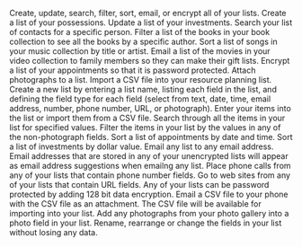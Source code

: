 Create, update, search, filter, sort, email, or encrypt all of your lists.
Create a list of your possessions.
Update a list of your investments.
Search your list of contacts for a specific person.
Filter a list of the books in your book collection to see all the books by a specific author.
Sort a list of songs in your music collection by title or artist. Email a list of the movies in your video collection to family members so they can make their gift lists.
Encrypt a list of your appointments so that it is password protected.
Attach photographs to a list.
Import a CSV file into your resource planning list.
Create a new list by entering a list name, listing each field in the list, and defining the field type for each field (select from text, date, time, email address, number, phone number, URL, or photograph).
Enter your items into the list or import them from a CSV file.
Search through all the items in your list for specified values.
Filter the items in your list by the values in any of the non-photograph fields.
Sort a list of appointments by date and time.
Sort a list of investments by dollar value.
Email any list to any email address.
Email addresses that are stored in any of your unencrypted lists will appear as email address suggestions when emailng any list.
Place phone calls from any of your lists that contain phone number fields.
Go to web sites from any of your lists that contain URL fields.
Any of your lists can be password protected by adding 128 bit data encryption.
Email a CSV file to your phone with the CSV file as an attachment.
The CSV file will be available for importing into your list.
Add any photographs from your photo gallery into a photo field in your list.
Rename, rearrange or change the fields in your list without losing any data.

